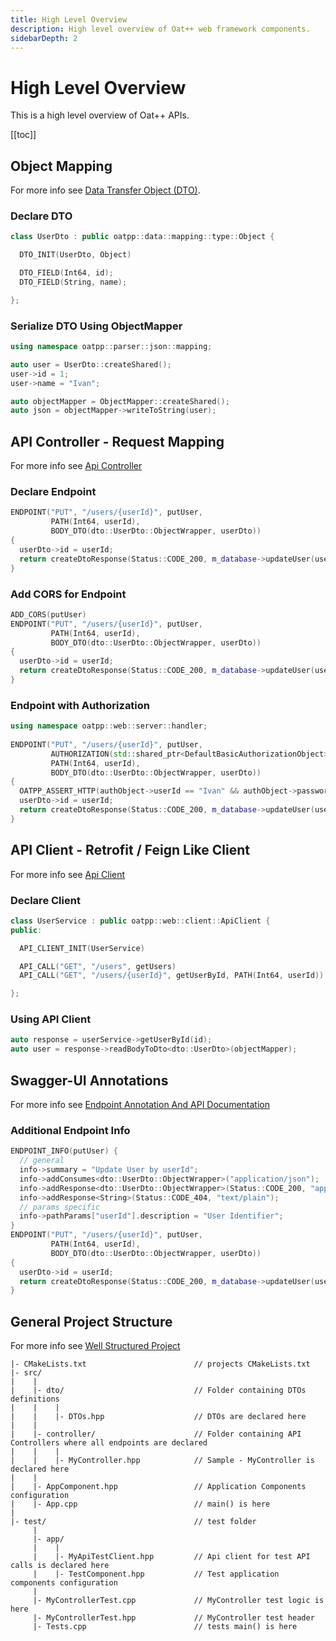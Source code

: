 ```yaml
---
title: High Level Overview 
description: High level overview of Oat++ web framework components.
sidebarDepth: 2
---
```


# High Level Overview <seo/>

This is a high level overview of Oat++ APIs.

[[toc]]

## Object Mapping

For more info see [Data Transfer Object (DTO)](/docs/components/dto/).

### Declare DTO

```cpp
class UserDto : public oatpp::data::mapping::type::Object {

  DTO_INIT(UserDto, Object)

  DTO_FIELD(Int64, id);
  DTO_FIELD(String, name);

};
```

### Serialize DTO Using ObjectMapper

```cpp
using namespace oatpp::parser::json::mapping;

auto user = UserDto::createShared();
user->id = 1;
user->name = "Ivan";

auto objectMapper = ObjectMapper::createShared();
auto json = objectMapper->writeToString(user);
```

## API Controller - Request Mapping

For more info see [Api Controller](/docs/components/api-controller/)

### Declare Endpoint

```cpp
ENDPOINT("PUT", "/users/{userId}", putUser,
         PATH(Int64, userId),
         BODY_DTO(dto::UserDto::ObjectWrapper, userDto)) 
{
  userDto->id = userId;
  return createDtoResponse(Status::CODE_200, m_database->updateUser(userDto));
}
```

### Add CORS for Endpoint

```cpp
ADD_CORS(putUser)
ENDPOINT("PUT", "/users/{userId}", putUser,
         PATH(Int64, userId),
         BODY_DTO(dto::UserDto::ObjectWrapper, userDto)) 
{
  userDto->id = userId;
  return createDtoResponse(Status::CODE_200, m_database->updateUser(userDto));
}
```

### Endpoint with Authorization

```cpp
using namespace oatpp::web::server::handler;
  
ENDPOINT("PUT", "/users/{userId}", putUser,
         AUTHORIZATION(std::shared_ptr<DefaultBasicAuthorizationObject>, authObject),
         PATH(Int64, userId),
         BODY_DTO(dto::UserDto::ObjectWrapper, userDto)) 
{
  OATPP_ASSERT_HTTP(authObject->userId == "Ivan" && authObject->password == "admin", Status::CODE_401, "Unauthorized");
  userDto->id = userId;
  return createDtoResponse(Status::CODE_200, m_database->updateUser(userDto));
}
```

## API Client - Retrofit / Feign Like Client

For more info see [Api Client](/docs/components/api-client/)

### Declare Client

```cpp
class UserService : public oatpp::web::client::ApiClient {
public:

  API_CLIENT_INIT(UserService)

  API_CALL("GET", "/users", getUsers)
  API_CALL("GET", "/users/{userId}", getUserById, PATH(Int64, userId))

};
```

### Using API Client

```cpp
auto response = userService->getUserById(id);
auto user = response->readBodyToDto<dto::UserDto>(objectMapper);
```

## Swagger-UI Annotations

For more info see [Endpoint Annotation And API Documentation](/docs/components/api-controller/#endpoint-annotation-and-api-documentation)

### Additional Endpoint Info

```cpp
ENDPOINT_INFO(putUser) {
  // general
  info->summary = "Update User by userId";
  info->addConsumes<dto::UserDto::ObjectWrapper>("application/json");
  info->addResponse<dto::UserDto::ObjectWrapper>(Status::CODE_200, "application/json");
  info->addResponse<String>(Status::CODE_404, "text/plain");
  // params specific
  info->pathParams["userId"].description = "User Identifier";
}
ENDPOINT("PUT", "/users/{userId}", putUser,
         PATH(Int64, userId),
         BODY_DTO(dto::UserDto::ObjectWrapper, userDto)) 
{
  userDto->id = userId;
  return createDtoResponse(Status::CODE_200, m_database->updateUser(userDto));
}
```

## General Project Structure

For more info see [Well Structured Project](/docs/start/step-by-step/#well-structured-project)


```
|- CMakeLists.txt                        // projects CMakeLists.txt
|- src/
|    |
|    |- dto/                             // Folder containing DTOs definitions
|    |    |
|    |    |- DTOs.hpp                    // DTOs are declared here
|    |     
|    |- controller/                      // Folder containing API Controllers where all endpoints are declared
|    |    |
|    |    |- MyController.hpp            // Sample - MyController is declared here
|    |     
|    |- AppComponent.hpp                 // Application Components configuration 
|    |- App.cpp                          // main() is here
|
|- test/                                 // test folder
     |
     |- app/
     |    |
     |    |- MyApiTestClient.hpp         // Api client for test API calls is declared here
     |    |- TestComponent.hpp           // Test application components configuration
     |                                   
     |- MyControllerTest.cpp             // MyController test logic is here
     |- MyControllerTest.hpp             // MyController test header
     |- Tests.cpp                        // tests main() is here
```


